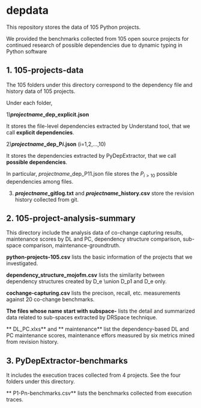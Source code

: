 # depdata
This repository stores the data of 105 Python projects.

We provided the benchmarks collected from 105 open source projects for continued research of possible dependencies due to dynamic typing in Python software


## 1. 105-projects-data

The 105 folders under this directory correspond to the dependency file and history data of 105 projects.

Under each folder,

1)**$projectname$_dep_explicit.json** 

It stores the file-level dependencies extracted by Understand tool, that we call **explicit dependencies**.

2)**$projectname$_dep_P$i$.json** (i=1,2,...,10) 

It stores the dependencies extracted by PyDepExtractor, that we call **possible dependencies**.

In particular,  $projectname$_dep_P11.json file stores the $P_{i>10}$ possible dependencies among files. 

3) **$projectname$_gitlog.txt** and **$projectname$_history.csv** store the revision history collected from git.



## 2. 105-project-analysis-summary
This directory include the analysis data of co-change capturing results, maintenance scores by DL and PC, dependency structure comparison, sub-space comparison, maintenance-groundtruth.

**python-projects-105.csv** lists the basic information of the projects that we investigated.


**dependency_structure_mojofm.csv** lists the similarity between dependency structures created by D_e \union D_p1 and D_e only.


**cochange-capturing.csv** lists the  precison, recall, etc. measurements against 20 co-change benchmarks.

**The files whose name start with subspace-** lists the detail and summarized data related to sub-spaces extracted by DRSpace technique. 

** DL_PC.xlxs** and ** maintenance** list the dependency-based DL and PC maintenance scores, maintenance effors measured by six metrics mined from revision history.

## 3. PyDepExtractor-benchmarks
It includes the execution traces collected from 4 projects. See the four folders under this directory.

** P1-Pn-benchmarks.csv** lists the benchmarks collected from execution traces.
 
